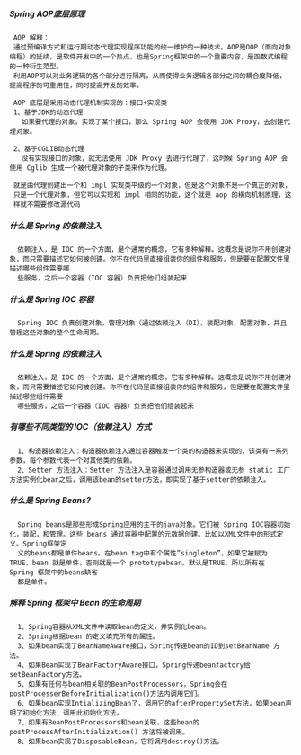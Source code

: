 ##### Spring AOP底层原理
     AOP 解释：
     通过预编译方式和运行期动态代理实现程序功能的统一维护的一种技术。AOP是OOP（面向对象编程）的延续，是软件开发中的一个热点，也是Spring框架中的一个重要内容，是函数式编程的一种衍生范型。
     利用AOP可以对业务逻辑的各个部分进行隔离，从而使得业务逻辑各部分之间的耦合度降低，提高程序的可重用性，同时提高开发的效率。
     
     AOP 底层是采用动态代理机制实现的：接口+实现类
     1、基于JDK的动态代理
       如果要代理的对象，实现了某个接口，那么 Spring AOP 会使用 JDK Proxy，去创建代理对象。
     
     2、基于CGLIB动态代理
       没有实现接口的对象，就无法使用 JDK Proxy 去进行代理了，这时候 Spring AOP 会使用 Cglib 生成一个被代理对象的子类来作为代理。
     
     就是由代理创建出一个和 impl 实现类平级的一个对象，但是这个对象不是一个真正的对象，
     只是一个代理对象，但它可以实现和 impl 相同的功能，这个就是 aop 的横向机制原理，这
     样就不需要修改源代码

##### 什么是 Spring 的依赖注入
      依赖注入，是 IOC 的一个方面，是个通常的概念，它有多种解释。这概念是说你不用创建对象，而只需要描述它如何被创建。你不在代码里直接组装你的组件和服务，但是要在配置文件里描述哪些组件需要哪
      些服务，之后一个容器（IOC 容器）负责把他们组装起来

##### 什么是 Spring IOC 容器
      Spring IOC 负责创建对象，管理对象（通过依赖注入（DI），装配对象，配置对象，并且管理这些对象的整个生命周期。
      
##### 什么是 Spring 的依赖注入
      依赖注入，是 IOC 的一个方面，是个通常的概念，它有多种解释。这概念是说你不用创建对象，而只需要描述它如何被创建。你不在代码里直接组装你的组件和服务，但是要在配置文件里描述哪些组件需要
      哪些服务，之后一个容器（IOC 容器）负责把他们组装起来
      
##### 有哪些不同类型的 IOC（依赖注入）方式
      1、构造器依赖注入：构造器依赖注入通过容器触发一个类的构造器来实现的，该类有一系列参数，每个参数代表一个对其他类的依赖。
      2、Setter 方法注入：Setter 方法注入是容器通过调用无参构造器或无参 static 工厂方法实例化bean之后，调用该bean的setter方法，即实现了基于setter的依赖注入。

##### 什么是 Spring Beans?
      Spring beans是那些形成Spring应用的主干的java对象。它们被 Spring IOC容器初始化，装配，和管理。这些 beans 通过容器中配置的元数据创建。比如以XML文件中的形式定义。Spring框架定
      义的beans都是单件beans。在bean tag中有个属性”singleton”，如果它被赋为 TRUE，bean 就是单件，否则就是一个 prototypebean。默认是TRUE，所以所有在 Spring 框架中的beans缺省
      都是单件。
      
##### 解释 Spring 框架中 Bean 的生命周期
      1、Spring容器从XML文件中读取bean的定义，并实例化bean。
      2、Spring根据bean 的定义填充所有的属性。
      3、如果bean实现了BeanNameAware接口，Spring传递bean的ID到setBeanName 方法。
      4、如果Bean实现了BeanFactoryAware接口，Spring传递beanfactory给setBeanFactory方法。
      5、如果有任何与bean相关联的BeanPostProcessors，Spring会在postProcesserBeforeInitialization()方法内调用它们。
      6、如果bean实现IntializingBean了，调用它的afterPropertySet方法，如果bean声明了初始化方法，调用此初始化方法。
      7、如果有BeanPostProcessors和bean关联，这些bean的postProcessAfterInitialization() 方法将被调用。
      8、如果bean实现了DisposableBean，它将调用destroy()方法。
